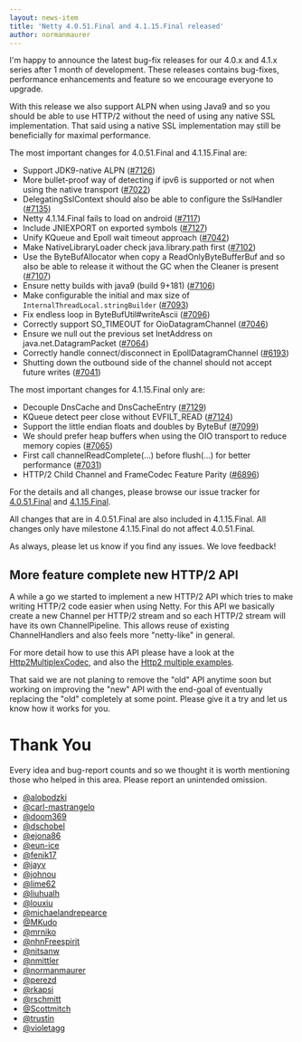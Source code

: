 ```yaml
---
layout: news-item
title: 'Netty 4.0.51.Final and 4.1.15.Final released'
author: normanmaurer
---
```


I'm happy to announce the latest bug-fix releases for our 4.0.x and 4.1.x series after 1 month of development.
These releases contains bug-fixes, performance enhancements and feature so we encourage everyone to upgrade.

With this release we also support ALPN when using Java9 and so you should be able to use HTTP/2 without the need of using any native SSL implementation.
That said using a native SSL implementation may still be beneficially for maximal performance.

The most important changes for 4.0.51.Final and 4.1.15.Final are:

* Support JDK9-native ALPN ([#7126](https://github.com/netty/netty/pull/7126))
* More bullet-proof way of detecting if ipv6 is supported or not when using the native transport ([#7022](https://github.com/netty/netty/pull/7022))
* DelegatingSslContext should also be able to configure the SslHandler ([#7135](https://github.com/netty/netty/pull/7135))
* Netty 4.1.14.Final fails to load on android ([#7117](https://github.com/netty/netty/issues/7117))
* Include JNIEXPORT on exported symbols ([#7127](https://github.com/netty/netty/pull/7127))
* Unify KQueue and Epoll wait timeout approach ([#7042](https://github.com/netty/netty/pull/7042))
* Make NativeLibraryLoader check java.library.path first ([#7102](https://github.com/netty/netty/pull/7102))
* Use the ByteBufAllocator when copy a ReadOnlyByteBufferBuf and so also be able to release it without the GC when the Cleaner is present ([#7107](https://github.com/netty/netty/pull/7107))
* Ensure netty builds with java9 (build 9+181) ([#7106](https://github.com/netty/netty/pull/7106))
* Make configurable the initial and max size of `InternalThreadLocal.stringBuilder` ([#7093](https://github.com/netty/netty/pull/7093))
* Fix endless loop in ByteBufUtil#writeAscii ([#7096](https://github.com/netty/netty/pull/7096))
* Correctly support SO_TIMEOUT for OioDatagramChannel ([#7046](https://github.com/netty/netty/pull/7046))
* Ensure we null out the previous set InetAddress on java.net.DatagramPacket ([#7064](https://github.com/netty/netty/pull/7064))
* Correctly handle connect/disconnect in EpollDatagramChannel ([#6193](https://github.com/netty/netty/pull/6193))
* Shutting down the outbound side of the channel should not accept future writes ([#7041](https://github.com/netty/netty/pull/7041))

The most important changes for 4.1.15.Final only are:

* Decouple DnsCache and DnsCacheEntry ([#7129](https://github.com/netty/netty/pull/7129))
* KQueue detect peer close without EVFILT_READ ([#7124](https://github.com/netty/netty/pull/7124))
* Support the little endian floats and doubles by ByteBuf ([#7099](https://github.com/netty/netty/pull/7099))
* We should prefer heap buffers when using the OIO transport to reduce memory copies ([#7065](https://github.com/netty/netty/pull/7065))
* First call channelReadComplete(...) before flush(...) for better performance ([#7031](https://github.com/netty/netty/pull/7031))
* HTTP/2 Child Channel and FrameCodec Feature Parity ([#6896](https://github.com/netty/netty/pull/6896))

For the details and all changes, please browse our issue tracker for [4.0.51.Final](https://github.com/netty/netty/issues?q=is%3Aclosed+milestone%3A4.0.51.Final) and [4.1.15.Final](https://github.com/netty/netty/issues?q=is%3Aclosed+milestone%3A4.1.15.Final).

All changes that are in 4.0.51.Final are also included in 4.1.15.Final. All changes only have milestone 4.1.15.Final do not affect 4.0.51.Final.

As always, please let us know if you find any issues. We love feedback!

## More feature complete new HTTP/2 API

A while a go we started to implement a new HTTP/2 API which tries to make writing HTTP/2 code easier when using Netty. For this API we basically create a new Channel per HTTP/2 stream and so each HTTP/2 stream will have its own ChannelPipeline. This allows reuse of existing ChannelHandlers and also feels more "netty-like" in general.

For more detail how to use this API please have a look at the [Http2MultiplexCodec](https://github.com/netty/netty/blob/4.1/codec-http2/src/main/java/io/netty/handler/codec/http2/Http2MultiplexCodec.java), and also the [Http2 multiple examples](https://github.com/netty/netty/tree/4.1/example/src/main/java/io/netty/example/http2/helloworld/multiplex/server).

That said we are not planing to remove the "old" API anytime soon but working on improving the "new" API with the end-goal of eventually replacing the "old" completely at some point.
Please give it a try and let us know how it works for you.


# Thank You

Every idea and bug-report counts and so we thought it is worth mentioning those who helped in this area. Please report an unintended omission.



* [@alobodzki](https://github.com/alobodzki)
* [@carl-mastrangelo](https://github.com/carl-mastrangelo)
* [@doom369](https://github.com/doom369)
* [@dschobel](https://github.com/dschobel)
* [@ejona86](https://github.com/ejona86)
* [@eun-ice](https://github.com/eun-ice)
* [@fenik17](https://github.com/fenik17)
* [@jayv](https://github.com/jayv)
* [@johnou](https://github.com/johnou)
* [@lime62](https://github.com/lime62)
* [@liuhualh](https://github.com/liuhualh)
* [@louxiu](https://github.com/louxiu)
* [@michaelandrepearce](https://github.com/michaelandrepearce)
* [@MKudo](https://github.com/MKudo)
* [@mrniko](https://github.com/mrniko)
* [@nhnFreespirit](https://github.com/nhnFreespirit)
* [@nitsanw](https://github.com/nitsanw)
* [@nmittler](https://github.com/nmittler)
* [@normanmaurer](https://github.com/normanmaurer)
* [@perezd](https://github.com/perezd)
* [@rkapsi](https://github.com/rkapsi)
* [@rschmitt](https://github.com/rschmitt)
* [@Scottmitch](https://github.com/Scottmitch)
* [@trustin](https://github.com/trustin)
* [@violetagg](https://github.com/violetagg)
